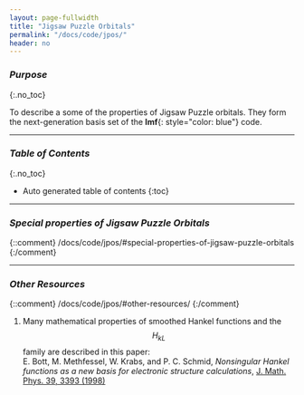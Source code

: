 ```yaml
---
layout: page-fullwidth
title: "Jigsaw Puzzle Orbitals"
permalink: "/docs/code/jpos/"
header: no
---
```


### _Purpose_
{:.no_toc}

To describe a some of the properties of Jigsaw Puzzle orbitals.
They form the next-generation basis set of the **lmf**{: style="color: blue"} code.

_____________________________________________________________

### _Table of Contents_
{:.no_toc}
*  Auto generated table of contents
{:toc}

_____________________________________________

### *Special properties of Jigsaw Puzzle Orbitals*
{::comment}
/docs/code/jpos/#special-properties-of-jigsaw-puzzle-orbitals
{:/comment}

_____________________________________________

### _Other Resources_
{::comment}
/docs/code/jpos/#other-resources/
{:/comment}

1. Many mathematical properties of smoothed Hankel functions and the $$H_{kL}$$ family
are described in this paper:  
E. Bott, M. Methfessel, W. Krabs, and P. C. Schmid,
_Nonsingular Hankel functions as a new basis for electronic structure calculations_,
[J. Math. Phys. 39, 3393 (1998)](http://dx.doi.org/10.1063/1.532437)
